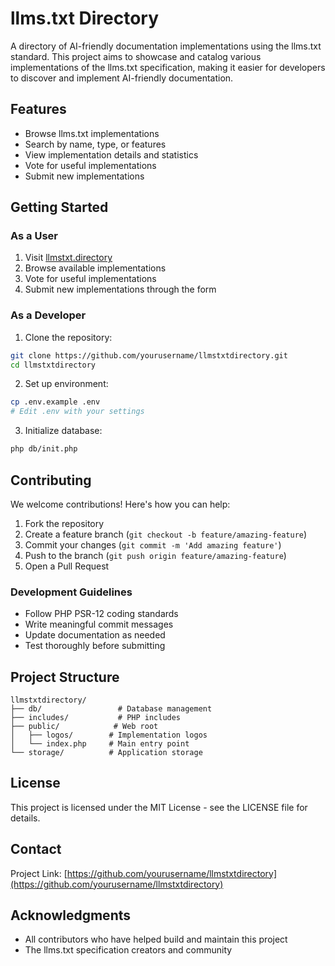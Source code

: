 # llms.txt Directory

A directory of AI-friendly documentation implementations using the llms.txt standard. This project aims to showcase and catalog various implementations of the llms.txt specification, making it easier for developers to discover and implement AI-friendly documentation.

## Features

- Browse llms.txt implementations
- Search by name, type, or features
- View implementation details and statistics
- Vote for useful implementations
- Submit new implementations

## Getting Started

### As a User

1. Visit [llmstxt.directory](https://llmstxt.directory)
2. Browse available implementations
3. Vote for useful implementations
4. Submit new implementations through the form

### As a Developer

1. Clone the repository:
```bash
git clone https://github.com/yourusername/llmstxtdirectory.git
cd llmstxtdirectory
```

2. Set up environment:
```bash
cp .env.example .env
# Edit .env with your settings
```

3. Initialize database:
```bash
php db/init.php
```

## Contributing

We welcome contributions! Here's how you can help:

1. Fork the repository
2. Create a feature branch (`git checkout -b feature/amazing-feature`)
3. Commit your changes (`git commit -m 'Add amazing feature'`)
4. Push to the branch (`git push origin feature/amazing-feature`)
5. Open a Pull Request

### Development Guidelines

- Follow PHP PSR-12 coding standards
- Write meaningful commit messages
- Update documentation as needed
- Test thoroughly before submitting

## Project Structure

```
llmstxtdirectory/
├── db/                 # Database management
├── includes/           # PHP includes
├── public/            # Web root
│   ├── logos/        # Implementation logos
│   └── index.php     # Main entry point
└── storage/          # Application storage
```

## License

This project is licensed under the MIT License - see the LICENSE file for details.

## Contact

Project Link: [https://github.com/yourusername/llmstxtdirectory](https://github.com/yourusername/llmstxtdirectory)

## Acknowledgments

- All contributors who have helped build and maintain this project
- The llms.txt specification creators and community
